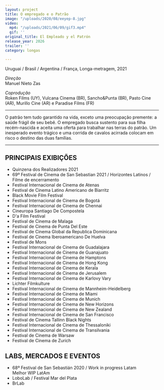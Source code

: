 ```yaml
---
layout: project
title: O empregado e o Patrão
image: "/uploads/2020/08/eeyep-8.jpg"
video:
  mp4: "/uploads/2021/06/09/gif3.mp4"
  gif: ''
original_title: El Empleado y el Patrón
release_year: 2026
trailer: ''
category: longas

---
```

Uruguai / Brasil / Argentina / França, Longa-metragem, 2021

_Direção_  
Manuel Nieto Zas

_Coprodução_  
Roken Films (UY), Vulcana Cinema (BR), Sancho&Punta (BR), Pasto Cine (AR), Murillo Cine (AR) e Paradise Films (FR)

***

O patrão tem tudo garantido na vida, exceto uma preocupação premente: a saúde frágil de seu bebê. O empregado busca sustento para sua filha recém-nascida e aceita uma oferta para trabalhar nas terras do patrão. Um inesperado evento trágico e uma corrida de cavalos acirrada colocam em risco o destino das duas famílias.

***

## PRINCIPAIS EXIBIÇÕES

* Quinzena dos Realizadores 2021
* 69º Festival de Cinema de San Sebastian 2021 / Horizontes Latinos / Filme de encerramento
* Festival Internacional de Cinema de Atenas
* Festival de Cinema Latino Americano de Biarritz
* Black Movie Film Festival
* Festival Internacional de Cinema de Bogotá
* Festival Internacional de Cinema de Chennai
* Cineuropa Santiago De Compostela
* D'a Film Festival
* Festival de Cinema de Malaga
* Festival de Cinema de Punta Del Este
* Festival de Cinema Global da Republica Dominicana
* Festival de Cinema Iberoamericano De Huelva
* Festival de Mons
* Festival Internacional de Cinema de Guadalajara
* Festival Internacional de Cinema de Guanajuato
* Festival Internacional de Cinema de Hamptons
* Festival Internacional de Cinema de Hong Kong
* Festival Internacional de Cinema de Kerala
* Festival Internacional de Cinema de Jerusalem
* Festival Internacional de Cinema de Karlovy Vary
* Lichter Filmkulture
* Festival Internacional de Cinema de Mannheim-Heidelberg
* Festival Internacional de Cinema de Miami
* Festival Internacional de Cinema de Munich
* Festival Internacional de Cinema de New Horizons
* Festival Internacional de Cinema de New Zealand
* Festival Internacional de Cinema de San Francisco
* Festival de Cinema Tallinn Black Nights
* Festival Internacional de Cinema de Thessaloniki
* Festival Internacional de Cinema de Transilvania
* Festival de Cinema de Warsaw
* Festival de Cinema de Zurich

## LABS, MERCADOS E EVENTOS

* 68º Festival de San Sebastián 2020 / Work in progress Latam  
  Melhor WIP LatAm
* LoboLab / Festival Mar del Plata
* BrLab